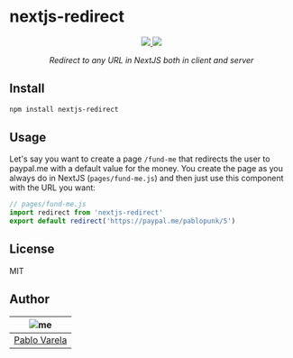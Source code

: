 # nextjs-redirect

<p align="center">
  <a href="https://github.com/pablopunk/miny"><img src="https://img.shields.io/badge/made_with-miny-1eced8.svg" /> </a>
  <a href="https://www.npmjs.com/package/nextjs-redirect"><img src="https://img.shields.io/npm/dt/nextjs-redirect.svg" /></a>
</p>

<p align="center">
  <i>Redirect to any URL in NextJS both in client and server</i>
</p>

## Install

```sh
npm install nextjs-redirect
```

## Usage

Let's say you want to create a page `/fund-me` that redirects the user to paypal.me with a default value for the money. You create the page as you always do in NextJS (`pages/fund-me.js`) and then just use this component with the URL you want:

```js
// pages/fund-me.js
import redirect from 'nextjs-redirect'
export default redirect('https://paypal.me/pablopunk/5')
```

## License

MIT

## Author

| ![me](https://gravatar.com/avatar/fa50aeff0ddd6e63273a068b04353d9d?size=100) |
| ---------------------------------------------------------------------------- |
| [Pablo Varela](https://pablo.life)                                           |
